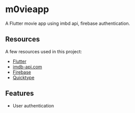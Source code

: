 # m0vieapp

A Flutter movie app using imbd api, firebase authentication.

## Resources

A few resources used in this project:

- [Flutter](https://flutter.dev/)
- [imdb-api.com](https://imdb-api.com/api)
- [Firebase](https://firebase.google.com/)
- [Quicktype](https://quicktype.io/)

## Features

 - User authentication



